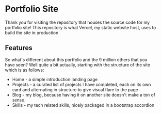 # Portfolio Site

Thank you for visiting the repository that houses the source code for my portfolio site! This repository is what Vercel, my static website host, uses to build the site in production.

## Features

So what's different about this portfolio and the 9 million others that you have seen? Well quite a bit actually, starting with the structure of the site which is as follows:

- Home - a simple introduction landing page
- Projects - a curated list of projects I have completed, each on its own card and alternating in structure to give visual flare to the page
- Blog - my blog, because having it on another site doesn't make a ton of sense.
- Skills - my tech related skills, nicely packaged in a bootstrap accordion
